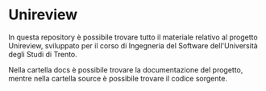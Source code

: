 # Unireview

In questa repository è possibile trovare tutto il materiale relativo al progetto Unireview, sviluppato per il corso di Ingegneria del Software dell'Università degli Studi di Trento.

Nella cartella docs è possibile trovare la documentazione del progetto, mentre nella cartella source è possibile trovare il codice sorgente.
